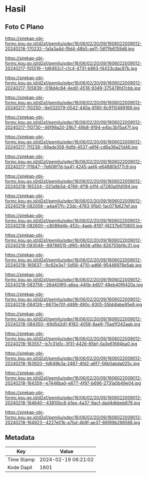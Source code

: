 # Hasil

## Foto C Plano

https://sirekap-obj-formc.kpu.go.id/d2a1/pemilu/pdpr/16/06/02/20/09/1606022009012-20240218-170232--fa1a3a4d-f9d4-48b5-ae11-7df7fb6159d6.jpg

https://sirekap-obj-formc.kpu.go.id/d2a1/pemilu/pdpr/16/06/02/20/09/1606022009012-20240217-105516--1d9462c1-c1c4-4731-b963-f4433cdac87b.jpg

https://sirekap-obj-formc.kpu.go.id/d2a1/pemilu/pdpr/16/06/02/20/09/1606022009012-20240217-105839--018d4c84-4ed0-4518-9349-375478fd7cbb.jpg

https://sirekap-obj-formc.kpu.go.id/d2a1/pemilu/pdpr/16/06/02/20/09/1606022009012-20240217-110250--6e032079-0542-440a-8180-6c9110489168.jpg

https://sirekap-obj-formc.kpu.go.id/d2a1/pemilu/pdpr/16/06/02/20/09/1606022009012-20240217-110730--46f99a20-29b7-49b8-9194-e4bc3b15a47f.jpg

https://sirekap-obj-formc.kpu.go.id/d2a1/pemilu/pdpr/16/06/02/20/09/1606022009012-20240217-111238--68ade358-6dfd-4537-a6f4-cd6a36a21d46.jpg

https://sirekap-obj-formc.kpu.go.id/d2a1/pemilu/pdpr/16/06/02/20/09/1606022009012-20240217-111847--7e606f7d-ba41-4245-aef4-e64880b177c9.jpg

https://sirekap-obj-formc.kpu.go.id/d2a1/pemilu/pdpr/16/06/02/20/09/1606022009012-20240218-165324--021a9b5d-4766-4f18-b1f4-d7280a0fd094.jpg

https://sirekap-obj-formc.kpu.go.id/d2a1/pemilu/pdpr/16/06/02/20/09/1606022009012-20240218-082008--a4a417fc-23dc-4763-91b0-1ac071b627ef.jpg

https://sirekap-obj-formc.kpu.go.id/d2a1/pemilu/pdpr/16/06/02/20/09/1606022009012-20240218-082600--c8089d4b-452c-4aeb-8197-f4237b670800.jpg

https://sirekap-obj-formc.kpu.go.id/d2a1/pemilu/pdpr/16/06/02/20/09/1606022009012-20240218-083048--89786515-df65-4608-af9d-826755bf4c31.jpg

https://sirekap-obj-formc.kpu.go.id/d2a1/pemilu/pdpr/16/06/02/20/09/1606022009012-20240218-165637--9c62e3e7-5d56-4710-ad66-95448978e5ab.jpg

https://sirekap-obj-formc.kpu.go.id/d2a1/pemilu/pdpr/16/06/02/20/09/1606022009012-20240218-083756--26d409f0-a6ea-440b-b607-48eb40f6420a.jpg

https://sirekap-obj-formc.kpu.go.id/d2a1/pemilu/pdpr/16/06/02/20/09/1606022009012-20240218-084126--6670e70f-d489-490c-8305-55bb8abe95e8.jpg

https://sirekap-obj-formc.kpu.go.id/d2a1/pemilu/pdpr/16/06/02/20/09/1606022009012-20240218-084350--69d5d2d1-8182-4058-8ae9-75ad1f242aab.jpg

https://sirekap-obj-formc.kpu.go.id/d2a1/pemilu/pdpr/16/06/02/20/09/1606022009012-20240218-163557--b7c31d1c-3f31-4426-85bf-0a3e61694ba0.jpg

https://sirekap-obj-formc.kpu.go.id/d2a1/pemilu/pdpr/16/06/02/20/09/1606022009012-20240218-163920--fd649b3a-2487-4fd2-a6f7-56b0abda025c.jpg

https://sirekap-obj-formc.kpu.go.id/d2a1/pemilu/pdpr/16/06/02/20/09/1606022009012-20240218-164359--e7446ba0-e677-4f97-b696-2731a0b49e04.jpg

https://sirekap-obj-formc.kpu.go.id/d2a1/pemilu/pdpr/16/06/02/20/09/1606022009012-20240218-164640--43810bc8-b1ee-4a37-9acf-dad4dbbeb676.jpg

https://sirekap-obj-formc.kpu.go.id/d2a1/pemilu/pdpr/16/06/02/20/09/1606022009012-20240218-164923--4227e01b-a7bd-4b9f-ae37-66f89b286568.jpg


## Metadata

| Key        | Value               |
| ---------- | ------------------- |
| Time Stamp | 2024-02-19 06:21:02 |
| Kode Dapil | 1601                |



